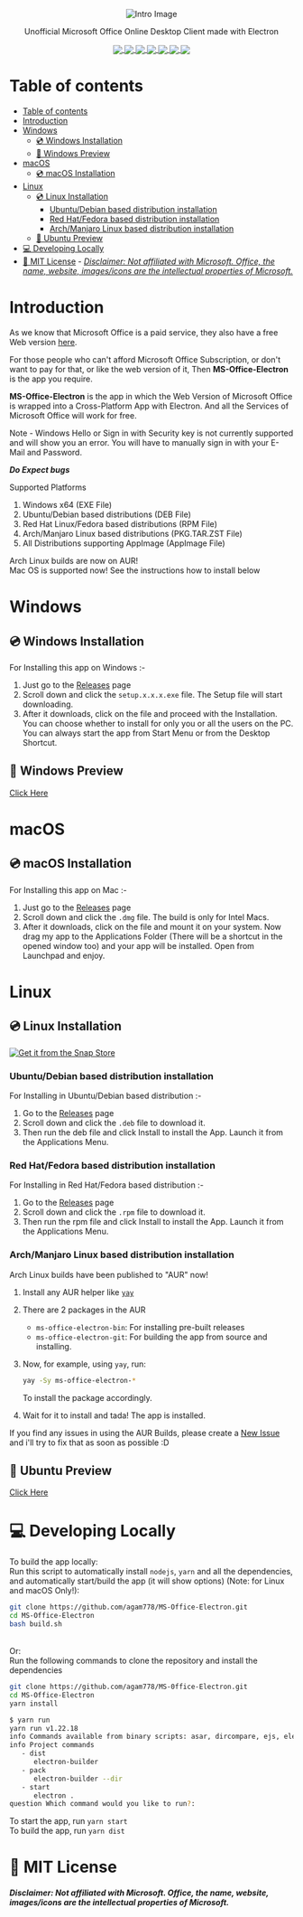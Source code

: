 <p align="center"><img src="https://github.com/agam778/Microsoft-Office-Electron/blob/main/Intro_Image.png?raw=true" alt="Intro Image"></p>

<p align="center">Unofficial Microsoft Office Online Desktop Client made with Electron</p>

<p align="center">
<a href="https://bit.ly/agamtechtricks">
 <img align="center" src="https://img.shields.io/badge/Made%20With%20♥-by%20Agam-orange?style=style=flat">   
 </a>
<a href="https://electronjs.org">
 <img align="center" src="https://img.shields.io/badge/Developed%20With-Electron-red?logo=Electron&logoColor=white&style=flat">  
 </a>
<a href="https://github.com/agam778/MS-Office-Electron/blob/main/LICENSE">
 <img align="center" src="https://img.shields.io/github/license/agam778/MS-Office-Electron?style=flat">  
 </a>
<a  href="https://github.com/agam778/MS-Office-Electron/releases/">
 <img align="center" src="https://img.shields.io/github/v/release/agam778/MS-Office-Electron?label=Release&logo=github&style=style=flat&color=blue">  
 </a>
<a href="https://github.com/agam778/MS-Office-Electron/releases/">
 <img align="center" src="https://img.shields.io/github/downloads/agam778/MS-Office-Electron/total?label=Downloads&style=style=flat">
 </a>
 <a href="https://github.com/agam778/MS-Office-Electron/releases/latest/">
 <img align="center" src="https://img.shields.io/github/downloads/agam778/MS-Office-Electron/latest/total?label=Downloads%40Latest">
 </a>
 <a href="https://github.com/agam778/MS-Office-Electron/actions/workflows/build.yml">
  <img align="center" src="https://github.com/agam778/MS-Office-Electron/actions/workflows/build.yml/badge.svg">
 </a>
</p>

# Table of contents

- [Table of contents](#table-of-contents)
- [Introduction](#introduction)
- [Windows](#windows)
  - [💿 Windows Installation](#-windows-installation)
  - [📸 Windows Preview](#-windows-preview)
- [macOS](#macos)
  - [💿 macOS Installation](#-macos-installation)
- [Linux](#linux)
  - [💿 Linux Installation](#-linux-installation)
    - [Ubuntu/Debian based distribution installation](#ubuntudebian-based-distribution-installation)
    - [Red Hat/Fedora based distribution installation](#red-hatfedora-based-distribution-installation)
    - [Arch/Manjaro Linux based distribution installation](#archmanjaro-linux-based-distribution-installation)
  - [📸 Ubuntu Preview](#-ubuntu-preview)
- [💻 Developing Locally](#-developing-locally)
- [📃 MIT License](#-mit-license)
      - [*Disclaimer: Not affiliated with Microsoft. Office, the name, website, images/icons are the intellectual properties of Microsoft.*](#disclaimer-not-affiliated-with-microsoft-office-the-name-website-imagesicons-are-the-intellectual-properties-of-microsoft)

# Introduction

As we know that Microsoft Office is a paid service, they also have a free Web version [here](https://office.com).

For those people who can't afford Microsoft Office Subscription, or don't want to pay for that, or like the web version of it, Then **MS-Office-Electron** is the app you require.

**MS-Office-Electron** is the app in which the Web Version of Microsoft Office is wrapped into a Cross-Platform App with Electron. And all the Services of Microsoft Office will work for free.

Note - Windows Hello or Sign in with Security key is not currently supported and will show you an error. You will have to manually sign in with your E-Mail and Password.

***Do Expect bugs***

Supported Platforms

1. Windows x64 (EXE File)
2. Ubuntu/Debian based distributions (DEB File)
3. Red Hat Linux/Fedora based distributions (RPM File)
4. Arch/Manjaro Linux based distributions (PKG.TAR.ZST File)
5. All Distributions supporting AppImage (AppImage File)

Arch Linux builds are now on AUR!<br>
Mac OS is supported now! See the instructions how to install below<br>

# Windows

## 💿 Windows Installation

For Installing this app on Windows :- 

1) Just go to the [Releases](https://github.com/agam778/MS-Office-Electron/releases) page
2) Scroll down and click the  `setup.x.x.x.exe` file. The Setup file will start downloading.
3) After it downloads, click on the file and proceed with the Installation. You can choose whether to install for only you or all the users on the PC. You can always start the app from Start Menu or from the Desktop Shortcut.

## 📸 Windows Preview

[Click Here](https://github.com/agam778/MS-Office-Electron/blob/main/Preview/Windows%20Preview.png?raw=true)

# macOS

## 💿 macOS Installation

For Installing this app on Mac :-

1. Just go to the [Releases](https://github.com/agam778/MS-Office-Electron/releases) page
2. Scroll down and click the `.dmg` file. The build is only for Intel Macs.
3. After it downloads, click on the file and mount it on your system. Now drag my app to the Applications Folder (There will be a shortcut in the opened window too) and your app will be installed. Open from Launchpad and enjoy.

# Linux

## 💿 Linux Installation

<a href="https://snapcraft.io/ms-office-electron">
  <img alt="Get it from the Snap Store" src="https://snapcraft.io/static/images/badges/en/snap-store-black.svg" />
</a>

### Ubuntu/Debian based distribution installation

For Installing in Ubuntu/Debian based distribution :- 

1) Go to the [Releases](https://github.com/agam778/MS-Office-Electron/releases) page
2) Scroll down and click the `.deb` file to download it.
3) Then run the deb file and click Install to install the App. Launch it from the Applications Menu.

### Red Hat/Fedora based distribution installation

For Installing in Red Hat/Fedora based distribution :- 

1) Go to the [Releases](https://github.com/agam778/MS-Office-Electron/releases) page
2) Scroll down and click the `.rpm` file to download it.
3) Then run the rpm file and click Install to install the App. Launch it from the Applications Menu.

### Arch/Manjaro Linux based distribution installation

Arch Linux builds have been published to "AUR" now!

1. Install any AUR helper like [`yay`](https://github.com/Jguer/yay)

2. There are 2 packages in the AUR
   - `ms-office-electron-bin`: For installing pre-built releases
   - `ms-office-electron-git`: For building the app from source and installing.

3. Now, for example, using `yay`, run:
   ```bash
   yay -Sy ms-office-electron-*
   ```
   To install the package accordingly.

4. Wait for it to install and tada! The app is installed.

If you find any issues in using the AUR Builds, please create a [New Issue](https://github.com/agam778/MS-Office-Electron/issues/new) and i'll try to fix that as soon as possible :D

## 📸 Ubuntu Preview

[Click Here](https://github.com/agam778/MS-Office-Electron/blob/main/Preview/Ubuntu%20Preview.png?raw=true)

# 💻 Developing Locally
To build the app locally:<br>
Run this script to automatically install `nodejs`, `yarn` and all the dependencies, and automatically start/build the app (it will show options) (Note: for Linux and macOS Only!):
```bash
git clone https://github.com/agam778/MS-Office-Electron.git
cd MS-Office-Electron
bash build.sh
```
<br>
Or:<br>
Run the following commands to clone the repository and install the dependencies

```bash
git clone https://github.com/agam778/MS-0ffice-Electron.git
cd MS-Office-Electron
yarn install
```
```bash
$ yarn run
yarn run v1.22.18
info Commands available from binary scripts: asar, dircompare, ejs, electron, electron-builder, electron-osx-flat, electron-osx-sign, extract-zip, install-app-deps, is-ci, jake, js-yaml, json5, mime, mkdirp, node-which, rc, rimraf, semver
info Project commands
   - dist
      electron-builder
   - pack
      electron-builder --dir
   - start
      electron .
question Which command would you like to run?:
```

To start the app, run `yarn start`<br>
To build the app, run `yarn dist`

# 📃 MIT License

#### *Disclaimer: Not affiliated with Microsoft. Office, the name, website, images/icons are the intellectual properties of Microsoft.*
